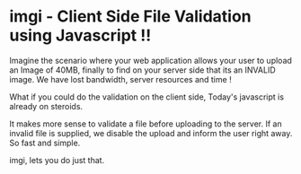 # imgi - Client Side File Validation using Javascript !! 

Imagine the scenario where your web application allows your user to upload an Image of 40MB, finally to
find on your server side that its an INVALID image. We have lost bandwidth, server resources and time !

What if you could do the validation on the client side, Today's javascript is already on steroids.

It makes more sense to validate a file before uploading to the server. If an invalid file is supplied,
we disable the upload and inform the user right away. So fast and simple.

imgi, lets you do just that.
